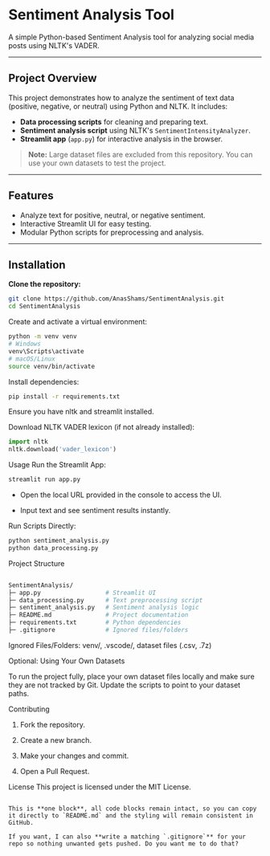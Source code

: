 # Sentiment Analysis Tool

A simple Python-based Sentiment Analysis tool for analyzing social media posts using NLTK's VADER.

---

## Project Overview

This project demonstrates how to analyze the sentiment of text data (positive, negative, or neutral) using Python and NLTK. It includes:

- **Data processing scripts** for cleaning and preparing text.
- **Sentiment analysis script** using NLTK's `SentimentIntensityAnalyzer`.
- **Streamlit app** (`app.py`) for interactive analysis in the browser.

> **Note:** Large dataset files are excluded from this repository. You can use your own datasets to test the project.

---

## Features

- Analyze text for positive, neutral, or negative sentiment.
- Interactive Streamlit UI for easy testing.
- Modular Python scripts for preprocessing and analysis.

---

## Installation

**Clone the repository:**

```bash
git clone https://github.com/AnasShams/SentimentAnalysis.git
cd SentimentAnalysis
```
Create and activate a virtual environment:

```bash
python -m venv venv
# Windows
venv\Scripts\activate
# macOS/Linux
source venv/bin/activate
```

Install dependencies:

```bash
pip install -r requirements.txt
```
Ensure you have nltk and streamlit installed.

Download NLTK VADER lexicon (if not already installed):

```python
import nltk
nltk.download('vader_lexicon')
```
Usage
Run the Streamlit App:

```bash
streamlit run app.py
```
- Open the local URL provided in the console to access the UI.

- Input text and see sentiment results instantly.

Run Scripts Directly:

```bash
python sentiment_analysis.py
python data_processing.py
```
Project Structure
```bash

SentimentAnalysis/
├─ app.py                  # Streamlit UI
├─ data_processing.py      # Text preprocessing script
├─ sentiment_analysis.py   # Sentiment analysis logic
├─ README.md               # Project documentation
├─ requirements.txt        # Python dependencies
├─ .gitignore              # Ignored files/folders
```
Ignored Files/Folders: venv/, .vscode/, dataset files (.csv, .7z)

Optional: Using Your Own Datasets

To run the project fully, place your own dataset files locally and make sure they are not tracked by Git. Update the scripts to point to your dataset paths.


Contributing

1. Fork the repository.

2. Create a new branch.

3. Make your changes and commit.

4. Open a Pull Request.

License
This project is licensed under the MIT License.

```pgsql

This is **one block**, all code blocks remain intact, so you can copy it directly to `README.md` and the styling will remain consistent in GitHub.  

If you want, I can also **write a matching `.gitignore`** for your repo so nothing unwanted gets pushed. Do you want me to do that?
```






